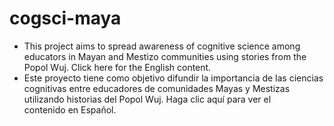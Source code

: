# cogsci-maya
- This project aims to spread awareness of cognitive science among educators in Mayan and Mestizo communities using stories from the Popol Wuj. Click here for the English content.  
- Este proyecto tiene como objetivo difundir la importancia de las ciencias cognitivas entre educadores de comunidades Mayas y Mestizas utilizando historias del Popol Wuj. Haga clic aquí para ver el contenido en Español.
